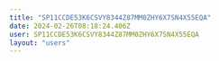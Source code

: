 ```yaml
---
title: "SP11CCDE53K6CSVY8344Z87MM0ZHY6X7SN4X55EQA"
date: 2024-02-26T08:18:24.406Z
user: SP11CCDE53K6CSVY8344Z87MM0ZHY6X7SN4X55EQA
layout: "users"
---
```

    